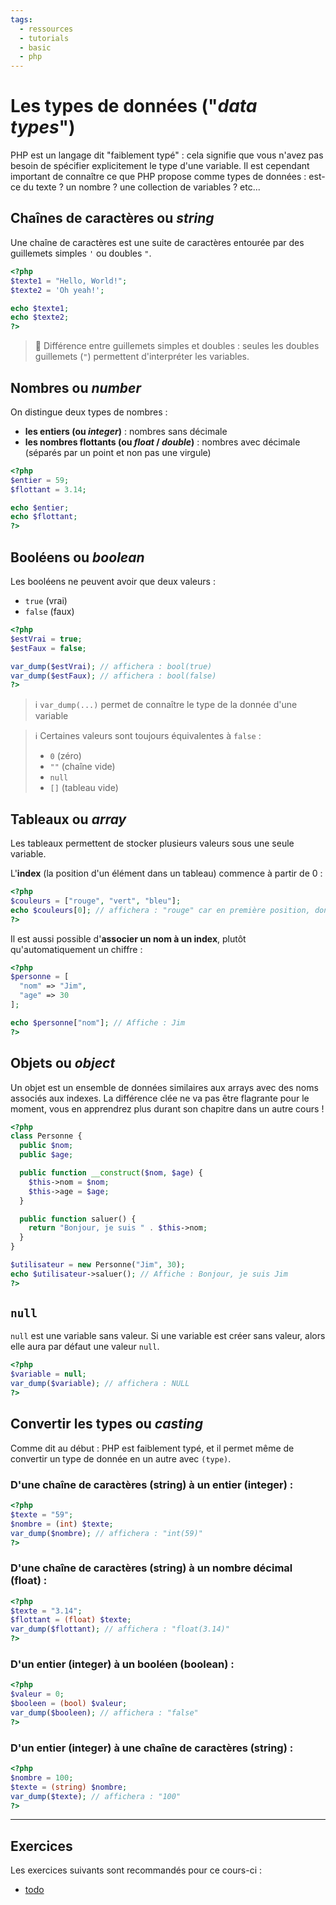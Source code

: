 ```yaml
---
tags:
  - ressources
  - tutorials
  - basic
  - php
---
```


# Les types de données ("_data types_")

PHP est un langage dit "faiblement typé" : cela signifie que vous n'avez pas besoin de spécifier explicitement le type d'une variable. Il est cependant important de connaître ce que PHP propose comme types de données : est-ce du texte ? un nombre ? une collection de variables ? etc...

## Chaînes de caractères ou _string_

Une chaîne de caractères est une suite de caractères entourée par des guillemets simples `'` ou doubles `"`.

```php
<?php
$texte1 = "Hello, World!";
$texte2 = 'Oh yeah!';

echo $texte1;
echo $texte2;
?>
```

> 📌 Différence entre guillemets simples et doubles : seules les doubles guillemets (`"`) permettent d'interpréter les variables.

## Nombres ou _number_

On distingue deux types de nombres :

- **les entiers (ou _integer_)** : nombres sans décimale
- **les nombres flottants (ou _float_ / _double_)** : nombres avec décimale (séparés par un point et non pas une virgule)

```php
<?php
$entier = 59;
$flottant = 3.14;

echo $entier;
echo $flottant;
?>
```

## Booléens ou _boolean_

Les booléens ne peuvent avoir que deux valeurs :

- `true` (vrai)
- `false` (faux)

```php
<?php
$estVrai = true;
$estFaux = false;

var_dump($estVrai); // affichera : bool(true)
var_dump($estFaux); // affichera : bool(false)
?>
```

> ℹ️ `var_dump(...)` permet de connaître le type de la donnée d'une variable

> ℹ️ Certaines valeurs sont toujours équivalentes à `false` :
>
> - `0` (zéro)
> - `""` (chaîne vide)
> - `null`
> - `[]` (tableau vide)

## Tableaux ou _array_

Les tableaux permettent de stocker plusieurs valeurs sous une seule variable.

L'**index** (la position d'un élément dans un tableau) commence à partir de 0 :

```php
<?php
$couleurs = ["rouge", "vert", "bleu"];
echo $couleurs[0]; // affichera : "rouge" car en première position, donc index 0
?>
```

Il est aussi possible d'**associer un nom à un index**, plutôt qu'automatiquement un chiffre :

```php
<?php
$personne = [
  "nom" => "Jim",
  "age" => 30
];

echo $personne["nom"]; // Affiche : Jim
?>
```

## Objets ou _object_

Un objet est un ensemble de données similaires aux arrays avec des noms associés aux indexes. La différence clée ne va pas être flagrante pour le moment, vous en apprendrez plus durant son chapitre dans un autre cours !

```php
<?php
class Personne {
  public $nom;
  public $age;

  public function __construct($nom, $age) {
    $this->nom = $nom;
    $this->age = $age;
  }

  public function saluer() {
    return "Bonjour, je suis " . $this->nom;
  }
}

$utilisateur = new Personne("Jim", 30);
echo $utilisateur->saluer(); // Affiche : Bonjour, je suis Jim
?>
```

## `null`

`null` est une variable sans valeur. Si une variable est créer sans valeur, alors elle aura par défaut une valeur `null`.

```php
<?php
$variable = null;
var_dump($variable); // affichera : NULL
?>
```

## Convertir les types ou _casting_

Comme dit au début : PHP est faiblement typé, et il permet même de convertir un type de donnée en un autre avec `(type)`.

### D'une chaîne de caractères (string) à un entier (integer) :

```php
<?php
$texte = "59";
$nombre = (int) $texte;
var_dump($nombre); // affichera : "int(59)"
?>
```

### D'une chaîne de caractères (string) à un nombre décimal (float) :

```php
<?php
$texte = "3.14";
$flottant = (float) $texte;
var_dump($flottant); // affichera : "float(3.14)"
?>
```

### D'un entier (integer) à un booléen (boolean) :

```php
<?php
$valeur = 0;
$booleen = (bool) $valeur;
var_dump($booleen); // affichera : "false"
?>
```

### D'un entier (integer) à une chaîne de caractères (string) :

```php
<?php
$nombre = 100;
$texte = (string) $nombre;
var_dump($texte); // affichera : "100"
?>
```

---

## Exercices

Les exercices suivants sont recommandés pour ce cours-ci :

- [todo](#)
